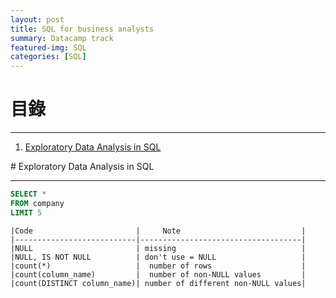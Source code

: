```yaml
---
layout: post
title: SQL for business analysts
summary: Datacamp track
featured-img: SQL
categories: [SQL]
---
```


# 目錄

***

1. [Exploratory Data Analysis in SQL](#1)


<a name="1"/>
# Exploratory Data Analysis in SQL

***


```SQL
SELECT *
FROM company
LIMIT 5
```
```
|Code                       |     Note                           |   
|---------------------------|------------------------------------|
|NULL                       | missing                            |
|NULL, IS NOT NULL          | don't use = NULL                   | 
|count(*)                   |  number of rows                    |
|count(column_name)         |  number of non-NULL values         |
|count(DISTINCT column_name)| number of different non-NULL values|   
```
